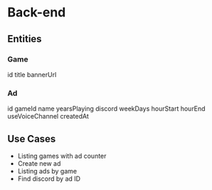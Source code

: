 # Back-end

## Entities

### Game
id
title
bannerUrl

### Ad
id
gameId
name
yearsPlaying
discord
weekDays
hourStart
hourEnd
useVoiceChannel
createdAt

## Use Cases
- Listing games with ad counter
- Create new ad
- Listing ads by game
- Find discord by ad ID